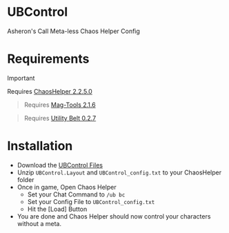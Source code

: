 # UBControl
 Asheron's Call Meta-less Chaos Helper Config

# Requirements
> [!IMPORTANT]
> Requires [ChaosHelper 2.2.5.0](https://github.com/Oonej/ChaosHelper/releases/tag/2.2.5.0)

> Requires [Mag-Tools 2.1.6](https://github.com/Mag-nus/Mag-Plugins/releases/tag/Mag-Tools-v2.1.6)

> Requires [Utility Belt 0.2.7](https://utilitybelt.gitlab.io/releases/)

# Installation
- Download the [UBControl Files](https://github.com/mudzereli/UBControl/archive/refs/heads/main.zip)
- Unzip `UBControl.Layout` and `UBControl_config.txt` to your ChaosHelper folder
- Once in game, Open Chaos Helper
    - Set your Chat Command to `/ub bc`
    - Set your Config File to `UBControl_config.txt`
    - Hit the [Load] Button
- You are done and Chaos Helper should now control your characters without a meta.